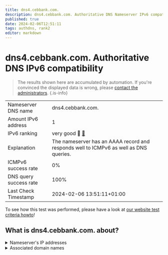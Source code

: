 ```yaml
---
title: dns4.cebbank.com.
description: dns4.cebbank.com. Authoritative DNS Nameserver IPv6 compatibility
published: true
date: 2024-02-06T12:51:11
tags: authdns, rank2
editor: markdown
---
```


# dns4.cebbank.com. Authoritative DNS IPv6 compatibility

> The results shown here are accumulated by automation. If you're convinced the displayed data is wrong, please [contact the administrators](/howto/chat). 
{.is-info}




|   |   |
| - | - |
| Nameserver DNS name | dns4.cebbank.com.
| Amount IPv6 address | 1
| IPv6 ranking | very good :2nd_place_medal: [🔗](/howto/ranking) |
| Explanation | The nameserver has an AAAA record and responds well to ICMPv6 as well as DNS queries. |
| ICMPv6 success rate | 0%|
| DNS query success rate | 100% |
| Last Check Timestamp | 2024-02-06 13:51:11+01:00 |

To see how this test was performed, please have a look at [our website test criteria howto](/howto/testcriteria/authdns)!


## What is dns4.cebbank.com. about?




<details>
<summary>Nameserver's IP addresses</summary>

240e:604:207:700:2110::102

</details>



<details>
<summary>Associated domain names</summary>

www.cebbank.com

</details>
